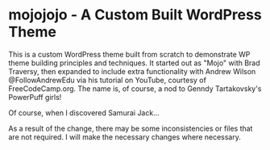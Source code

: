 # mojojojo - A Custom Built WordPress Theme

This is a custom WordPress theme built from scratch to demonstrate WP theme building principles and techniques. It started out as "Mojo" with Brad Traversy, then expanded to include extra functionality with Andrew Wilson @FollowAndrewEdu via his tutorial on YouTube, courtesy of FreeCodeCamp.org. The name is, of course, a nod to Genndy Tartakovsky's PowerPuff girls!

Of course, when I discovered Samurai Jack...

As a result of the change, there may be some inconsistencies or files that are not required. I will make the necessary changes where necessary.
